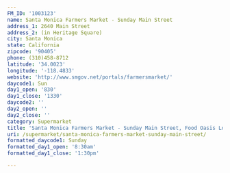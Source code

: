 ```yaml
---
FM_ID: '1003123'
name: Santa Monica Farmers Market - Sunday Main Street
address_1: 2640 Main Street
address_2: (in Heritage Square)
city: Santa Monica
state: California
zipcode: '90405'
phone: (310)458-8712
latitude: '34.0023'
longitude: '-118.4833'
website: 'http://www.smgov.net/portals/farmersmarket/'
daycode1: Sun
day1_open: '830'
day1_close: '1330'
daycode2: ''
day2_open: ''
day2_close: ''
category: Supermarket
title: 'Santa Monica Farmers Market - Sunday Main Street, Food Oasis Los Angeles'
uri: /supermarket/santa-monica-farmers-market-sunday-main-street/
formatted_daycode1: Sunday
formatted_day1_open: '8:30am'
formatted_day1_close: '1:30pm'

---
```

